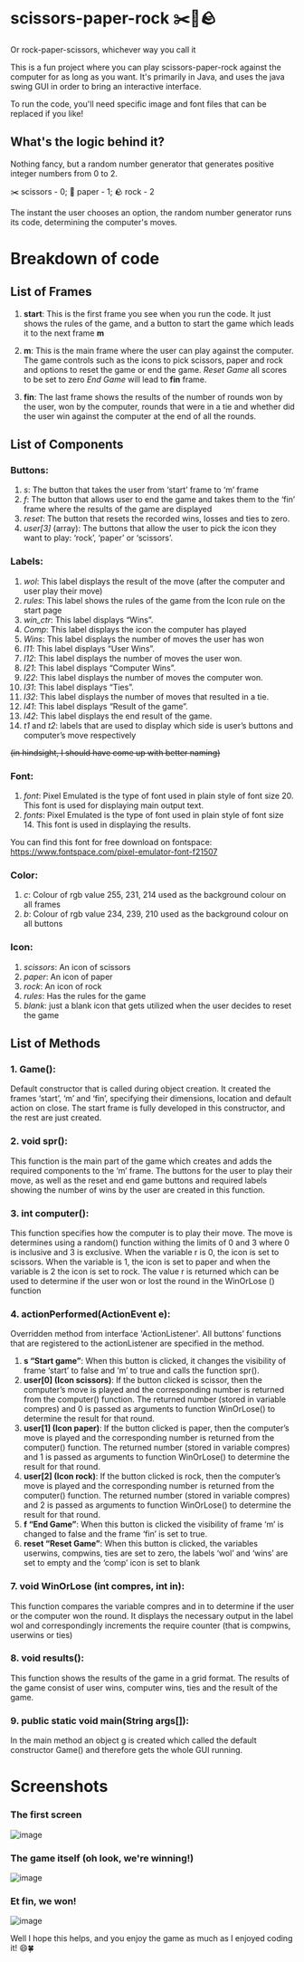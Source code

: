 # scissors-paper-rock ✂️📰🪨
Or rock-paper-scissors, whichever way you call it 

This is a fun project where you can play scissors-paper-rock against the computer for as long as you want. It's primarily in Java, and uses the java swing GUI in order to bring an interactive interface.

To run the code, you'll need specific image and font files that can be replaced if you like!

## What's the logic behind it?
Nothing fancy, but a random number generator that generates positive integer numbers from 0 to 2.

✂️ scissors - 0; 
📰 paper - 1; 
🪨 rock - 2

The instant the user chooses an option, the random number generator runs its code, determining the computer's moves. 

# Breakdown of code
## List of Frames
1.	**start**:
This is the first frame you see when you run the code. It just shows the rules of the game, and a button to start the game which leads it to the next frame **m**

2.	**m**:
This is the main frame where the user can play against the computer. The game controls such as the icons to pick scissors, paper and rock and options to reset the game or end the game.
*Reset Game* all scores to be set to zero
*End Game* will lead to **fin** frame.

3.	**fin**:
The last frame shows the results of the number of rounds won by the user, won by the computer, rounds that were in a tie and whether did the user win against the computer at the end of all the rounds.


## List of Components
### Buttons:
1. _s_: The button that takes the user from ‘start’ frame to ‘m’ frame
2. _f_: The button that allows user to end the game and takes them to the ‘fin’ frame where the results of the game are displayed
3. _reset_: The button that resets the recorded wins, losses and ties to zero.
4. _user[3]_ (array): The buttons that allow the user to pick the icon they want to play: ‘rock’, ‘paper’ or ‘scissors’.

### Labels:
1. _wol_: This label displays the result of the move (after the computer and user play their move)
2. _rules_: This label shows the rules of the game from the Icon rule on the start page
3. _win_ctr_: This label displays “Wins”.
4. _Comp_: This label displays the icon the computer has played
5. _Wins_: This label displays the number of moves the user has won
6. _l11_: This label displays “User Wins”.
7. _l12_: This label displays the number of moves the user won.
8. _l21_: This label displays “Computer Wins”.
9. _l22_: This label displays the number of moves the computer won.
10. _l31_: This label displays “Ties”.
11. _l32_: This label displays the number of moves that resulted in a tie.
12. _l41_: This label displays “Result of the game”.
13. _l42_: This label displays the end result of the game.
14. _t1_ and _t2_: labels that are used to display which side is user’s buttons and computer’s move respectively

~~(in hindsight, I should have come up with better naming)~~

### Font:
1. _font_: Pixel Emulated is the type of font used in plain style of font size 20. This font is used for displaying main output text.
2. _fonts_: Pixel Emulated is the type of font used in plain style of font size 14. This font is used in displaying the results.

You can find this font for free download on fontspace: https://www.fontspace.com/pixel-emulator-font-f21507

### Color:
1. _c_: Colour of rgb value 255, 231, 214 used as the background colour on all frames
2. _b_: Colour of rgb value 234, 239, 210 used as the background colour on all buttons

### Icon:
1. _scissors_: An icon of scissors
2. _paper_: An icon of paper
3. _rock_: An icon of rock
4. _rules_: Has the rules for the game
5. _blank_: just a blank icon that gets utilized when the user decides to reset the game

## List of Methods
### 1.	Game():
Default constructor that is called during object creation. It created the frames ‘start’, ‘m’ and ‘fin’, specifying their dimensions, location and default action on close. The start frame is fully developed in this constructor, and the rest are just created.

### 2.	void spr():
This function is the main part of the game which creates and adds the required components to the ‘m’ frame. The buttons for the user to play their move, as well as the reset and end game buttons and required labels showing the number of wins by the user are created in this function.

### 3.	int computer():
This function specifies how the computer is to play their move. The move is determines using a random() function withing the limits of 0 and 3 where 0 is inclusive and 3 is exclusive. When the variable r is 0, the icon is set to scissors. When the variable is 1, the icon is set to paper and when the variable is 2 the icon is set to rock. The value r is returned which can be used to determine if the user won or lost the round in the WinOrLose () function

### 4.	actionPerformed(ActionEvent e):
Overridden method from interface 'ActionListener'. All buttons’ functions that are registered to the actionListener are specified in the method.

1. **s “Start game”**:
When this button is clicked, it changes the visibility of frame ‘start’ to false and ‘m’ to true and calls the function spr().
2. **user[0] (Icon scissors)**:
If the button clicked is scissor, then the computer’s move is played and the corresponding number is returned from the computer() function. The returned number (stored in variable compres) and 0 is passed as arguments to function WinOrLose() to determine the result for that round.
3. **user[1] (Icon paper)**:
If the button clicked is paper, then the computer’s move is played and the corresponding number is returned from the computer() function. The returned number (stored in variable compres) and 1 is passed as arguments to function WinOrLose() to determine the result for that round.
4. **user[2] (Icon rock)**:
If the button clicked is rock, then the computer’s move is played and the corresponding number is returned from the computer() function. The returned number (stored in variable compres) and 2 is passed as arguments to function WinOrLose() to determine the result for that round.
5. **f “End Game”**:
When this button is clicked the visibility of frame ‘m’ is changed to false and the frame ‘fin’ is set to true.
6. **reset “Reset Game”**:
When this button is clicked, the variables userwins, compwins, ties are set to zero, the labels ‘wol’ and ‘wins’ are set to empty and the ‘comp’ icon is set to blank

### 7.	void WinOrLose (int compres, int in):
This function compares the variable compres and in to determine if the user or the computer won the round. It displays the necessary output in the label wol and correspondingly increments the require counter (that is compwins, userwins or ties)

### 8.	void results():
This function shows the results of the game in a grid format. The results of the game consist of user wins, computer wins, ties and the result of the game.

### 9.	public static void main(String args[]):
In the main method an object g is created which called the default constructor Game() and therefore gets the whole GUI running.

# Screenshots
### The first screen
![image](https://github.com/SHAlockHolmes/scissors-paper-rock/assets/128177155/3d15d782-7c30-4a14-9d21-af20a900ff6f)

### The game itself (oh look, we're winning!)
![image](https://github.com/SHAlockHolmes/scissors-paper-rock/assets/128177155/11d83efd-de84-448f-8a57-19fb2bdb723d)

### Et fin, we won!
![image](https://github.com/SHAlockHolmes/scissors-paper-rock/assets/128177155/dacbb651-ad6a-468b-a356-f3f260279edb)


Well I hope this helps, and you enjoy the game as much as I enjoyed coding it! 😄🍀


